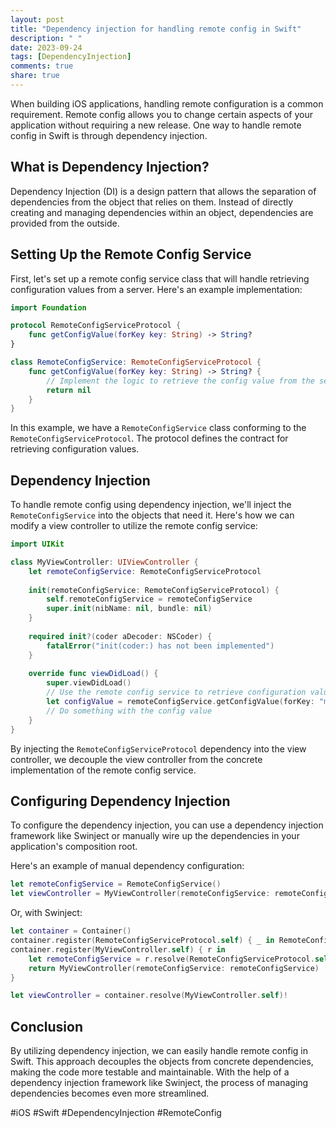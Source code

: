 ```yaml
---
layout: post
title: "Dependency injection for handling remote config in Swift"
description: " "
date: 2023-09-24
tags: [DependencyInjection]
comments: true
share: true
---
```


When building iOS applications, handling remote configuration is a common requirement. Remote config allows you to change certain aspects of your application without requiring a new release. One way to handle remote config in Swift is through dependency injection.

## What is Dependency Injection?

Dependency Injection (DI) is a design pattern that allows the separation of dependencies from the object that relies on them. Instead of directly creating and managing dependencies within an object, dependencies are provided from the outside.

## Setting Up the Remote Config Service

First, let's set up a remote config service class that will handle retrieving configuration values from a server. Here's an example implementation:

```swift
import Foundation

protocol RemoteConfigServiceProtocol {
    func getConfigValue(forKey key: String) -> String?
}

class RemoteConfigService: RemoteConfigServiceProtocol {
    func getConfigValue(forKey key: String) -> String? {
        // Implement the logic to retrieve the config value from the server
        return nil
    }
}
```

In this example, we have a `RemoteConfigService` class conforming to the `RemoteConfigServiceProtocol`. The protocol defines the contract for retrieving configuration values.

## Dependency Injection

To handle remote config using dependency injection, we'll inject the `RemoteConfigService` into the objects that need it. Here's how we can modify a view controller to utilize the remote config service:

```swift
import UIKit

class MyViewController: UIViewController {
    let remoteConfigService: RemoteConfigServiceProtocol
    
    init(remoteConfigService: RemoteConfigServiceProtocol) {
        self.remoteConfigService = remoteConfigService
        super.init(nibName: nil, bundle: nil)
    }
    
    required init?(coder aDecoder: NSCoder) {
        fatalError("init(coder:) has not been implemented")
    }
    
    override func viewDidLoad() {
        super.viewDidLoad()
        // Use the remote config service to retrieve configuration values
        let configValue = remoteConfigService.getConfigValue(forKey: "myConfigKey")
        // Do something with the config value
    }
}
```

By injecting the `RemoteConfigServiceProtocol` dependency into the view controller, we decouple the view controller from the concrete implementation of the remote config service.

## Configuring Dependency Injection

To configure the dependency injection, you can use a dependency injection framework like Swinject or manually wire up the dependencies in your application's composition root.

Here's an example of manual dependency configuration:

```swift
let remoteConfigService = RemoteConfigService()
let viewController = MyViewController(remoteConfigService: remoteConfigService)
```

Or, with Swinject:

```swift
let container = Container()
container.register(RemoteConfigServiceProtocol.self) { _ in RemoteConfigService() }
container.register(MyViewController.self) { r in
    let remoteConfigService = r.resolve(RemoteConfigServiceProtocol.self)!
    return MyViewController(remoteConfigService: remoteConfigService)
}

let viewController = container.resolve(MyViewController.self)!
```

## Conclusion

By utilizing dependency injection, we can easily handle remote config in Swift. This approach decouples the objects from concrete dependencies, making the code more testable and maintainable. With the help of a dependency injection framework like Swinject, the process of managing dependencies becomes even more streamlined.

#iOS #Swift #DependencyInjection #RemoteConfig